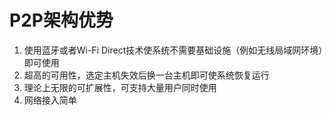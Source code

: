 # P2P架构优势

1. 使用蓝牙或者Wi-Fi Direct技术使系统不需要基础设施（例如无线局域网环境）即可使用
2. 超高的可用性，选定主机失效后换一台主机即可使系统恢复运行
3. 理论上无限的可扩展性，可支持大量用户同时使用
4. 网络接入简单